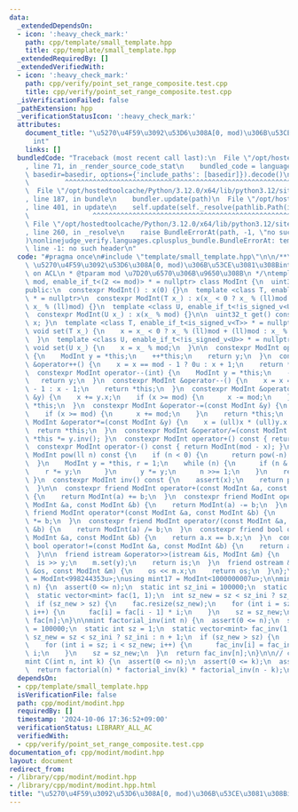 ```yaml
---
data:
  _extendedDependsOn:
  - icon: ':heavy_check_mark:'
    path: cpp/template/small_template.hpp
    title: cpp/template/small_template.hpp
  _extendedRequiredBy: []
  _extendedVerifiedWith:
  - icon: ':heavy_check_mark:'
    path: cpp/verify/point_set_range_composite.test.cpp
    title: cpp/verify/point_set_range_composite.test.cpp
  _isVerificationFailed: false
  _pathExtension: hpp
  _verificationStatusIcon: ':heavy_check_mark:'
  attributes:
    document_title: "\u5270\u4F59\u3092\u53D6\u308A[0, mod)\u306B\u53CE\u3081\u308B\
      int"
    links: []
  bundledCode: "Traceback (most recent call last):\n  File \"/opt/hostedtoolcache/Python/3.12.0/x64/lib/python3.12/site-packages/onlinejudge_verify/documentation/build.py\"\
    , line 71, in _render_source_code_stat\n    bundled_code = language.bundle(stat.path,\
    \ basedir=basedir, options={'include_paths': [basedir]}).decode()\n          \
    \         ^^^^^^^^^^^^^^^^^^^^^^^^^^^^^^^^^^^^^^^^^^^^^^^^^^^^^^^^^^^^^^^^^^^^^^^^^^^^^^^^^\n\
    \  File \"/opt/hostedtoolcache/Python/3.12.0/x64/lib/python3.12/site-packages/onlinejudge_verify/languages/cplusplus.py\"\
    , line 187, in bundle\n    bundler.update(path)\n  File \"/opt/hostedtoolcache/Python/3.12.0/x64/lib/python3.12/site-packages/onlinejudge_verify/languages/cplusplus_bundle.py\"\
    , line 401, in update\n    self.update(self._resolve(pathlib.Path(included), included_from=path))\n\
    \                ^^^^^^^^^^^^^^^^^^^^^^^^^^^^^^^^^^^^^^^^^^^^^^^^^^^^^^^^^\n \
    \ File \"/opt/hostedtoolcache/Python/3.12.0/x64/lib/python3.12/site-packages/onlinejudge_verify/languages/cplusplus_bundle.py\"\
    , line 260, in _resolve\n    raise BundleErrorAt(path, -1, \"no such header\"\
    )\nonlinejudge_verify.languages.cplusplus_bundle.BundleErrorAt: template/small_template.hpp:\
    \ line -1: no such header\n"
  code: "#pragma once\n#include \"template/small_template.hpp\"\n\n/**\n * @brief\
    \ \u5270\u4F59\u3092\u53D6\u308A[0, mod)\u306B\u53CE\u3081\u308Bint\n * based\
    \ on ACL\n * @tparam mod \u7D20\u6570\u306B\u9650\u308B\n */\ntemplate <uint32_t\
    \ mod, enable_if_t<(2 <= mod)> * = nullptr> class ModInt {\n  uint32_t x;\n\n\
    public:\n  constexpr ModInt() : x(0) {}\n  template <class T, enable_if_t<is_signed_v<T>>\
    \ * = nullptr>\n  constexpr ModInt(T x_) : x(x_ < 0 ? x_ % (ll)mod + (ll)mod :\
    \ x_ % (ll)mod) {}\n  template <class U, enable_if_t<!is_signed_v<U>> * = nullptr>\n\
    \  constexpr ModInt(U x_) : x(x_ % mod) {}\n\n  uint32_t get() const { return\
    \ x; }\n  template <class T, enable_if_t<is_signed_v<T>> * = nullptr>\n  constexpr\
    \ void set(T x_) {\n    x = x_ < 0 ? x_ % (ll)mod + (ll)mod : x_ % (ll)mod;\n\
    \  }\n  template <class U, enable_if_t<!is_signed_v<U>> * = nullptr>\n  constexpr\
    \ void set(U x_) {\n    x = x_ % mod;\n  }\n\n  constexpr ModInt operator++(int)\
    \ {\n    ModInt y = *this;\n    ++*this;\n    return y;\n  }\n  constexpr ModInt\
    \ &operator++() {\n    x = x == mod - 1 ? 0u : x + 1;\n    return *this;\n  }\n\
    \  constexpr ModInt operator--(int) {\n    ModInt y = *this;\n    --*this;\n \
    \   return y;\n  }\n  constexpr ModInt &operator--() {\n    x = x == 0u ? mod\
    \ - 1 : x - 1;\n    return *this;\n  }\n  constexpr ModInt &operator+=(const ModInt\
    \ &y) {\n    x += y.x;\n    if (x >= mod) {\n      x -= mod;\n    }\n    return\
    \ *this;\n  }\n  constexpr ModInt &operator-=(const ModInt &y) {\n    x -= y.x;\n\
    \    if (x >= mod) {\n      x += mod;\n    }\n    return *this;\n  }\n  constexpr\
    \ ModInt &operator*=(const ModInt &y) {\n    x = (ull)x * (ull)y.x % mod;\n  \
    \  return *this;\n  }\n  constexpr ModInt &operator/=(const ModInt &y) { return\
    \ *this *= y.inv(); }\n  constexpr ModInt operator+() const { return *this; }\n\
    \  constexpr ModInt operator-() const { return ModInt(mod - x); }\n\n  constexpr\
    \ ModInt pow(ll n) const {\n    if (n < 0) {\n      return pow(-n).inv();\n  \
    \  }\n    ModInt y = *this, r = 1;\n    while (n) {\n      if (n & 1) {\n    \
    \    r *= y;\n      }\n      y *= y;\n      n >>= 1;\n    }\n    return r;\n \
    \ }\n  constexpr ModInt inv() const {\n    assert(x);\n    return pow(mod - 2);\n\
    \  }\n\n  constexpr friend ModInt operator+(const ModInt &a, const ModInt &b)\
    \ {\n    return ModInt(a) += b;\n  }\n  constexpr friend ModInt operator-(const\
    \ ModInt &a, const ModInt &b) {\n    return ModInt(a) -= b;\n  }\n  constexpr\
    \ friend ModInt operator*(const ModInt &a, const ModInt &b) {\n    return ModInt(a)\
    \ *= b;\n  }\n  constexpr friend ModInt operator/(const ModInt &a, const ModInt\
    \ &b) {\n    return ModInt(a) /= b;\n  }\n  constexpr friend bool operator==(const\
    \ ModInt &a, const ModInt &b) {\n    return a.x == b.x;\n  }\n  constexpr friend\
    \ bool operator!=(const ModInt &a, const ModInt &b) {\n    return a.x != b.x;\n\
    \  }\n\n  friend istream &operator>>(istream &is, ModInt &m) {\n    ll y;\n  \
    \  is >> y;\n    m.set(y);\n    return is;\n  }\n  friend ostream &operator<<(ostream\
    \ &os, const ModInt &m) {\n    os << m.x;\n    return os;\n  }\n};\n\nusing mint\
    \ = ModInt<998244353u>;\nusing mint17 = ModInt<1000000007u>;\n\nmint factorial(int\
    \ n) {\n  assert(0 <= n);\n  static int sz_ini = 100000;\n  static int sz = 1;\n\
    \  static vector<mint> fac(1, 1);\n  int sz_new = sz < sz_ini ? sz_ini : n + 1;\n\
    \  if (sz_new > sz) {\n    fac.resize(sz_new);\n    for (int i = sz; i < sz_new;\
    \ i++) {\n      fac[i] = fac[i - 1] * i;\n    }\n    sz = sz_new;\n  }\n  return\
    \ fac[n];\n}\n\nmint factorial_inv(int n) {\n  assert(0 <= n);\n  static int sz_ini\
    \ = 100000;\n  static int sz = 1;\n  static vector<mint> fac_inv(1, 1);\n  int\
    \ sz_new = sz < sz_ini ? sz_ini : n + 1;\n  if (sz_new > sz) {\n    fac_inv.resize(sz_new);\n\
    \    for (int i = sz; i < sz_new; i++) {\n      fac_inv[i] = fac_inv[i - 1] /\
    \ i;\n    }\n    sz = sz_new;\n  }\n  return fac_inv[n];\n}\n\n// combination\n\
    mint C(int n, int k) {\n  assert(0 <= n);\n  assert(0 <= k);\n  assert(k <= n);\n\
    \  return factorial(n) * factorial_inv(k) * factorial_inv(n - k);\n}"
  dependsOn:
  - cpp/template/small_template.hpp
  isVerificationFile: false
  path: cpp/modint/modint.hpp
  requiredBy: []
  timestamp: '2024-10-06 17:36:52+09:00'
  verificationStatus: LIBRARY_ALL_AC
  verifiedWith:
  - cpp/verify/point_set_range_composite.test.cpp
documentation_of: cpp/modint/modint.hpp
layout: document
redirect_from:
- /library/cpp/modint/modint.hpp
- /library/cpp/modint/modint.hpp.html
title: "\u5270\u4F59\u3092\u53D6\u308A[0, mod)\u306B\u53CE\u3081\u308Bint"
---
```

